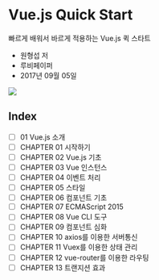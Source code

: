 # Vue.js Quick Start

빠르게 배워서 바르게 적용하는 Vue.js 퀵 스타트

* 원형섭 저 
* 루비페이퍼
* 2017년 09월 05일

<img src="http://image.yes24.com/goods/45091747/300x0"/>

## Index

- [ ] 01 Vue.js 소개
- [ ] CHAPTER 01 시작하기
- [ ] CHAPTER 02 Vue.js 기초
- [ ] CHAPTER 03 Vue 인스턴스
- [ ] CHAPTER 04 이벤트 처리
- [ ] CHAPTER 05 스타일
- [ ] CHAPTER 06 컴포넌트 기초
- [ ] CHAPTER 07 ECMAScript 2015
- [ ] CHAPTER 08 Vue CLI 도구
- [ ] CHAPTER 09 컴포넌트 심화
- [ ] CHAPTER 10 axios를 이용한 서버통신
- [ ] CHAPTER 11 Vuex를 이용한 상태 관리
- [ ] CHAPTER 12 vue-router를 이용한 라우팅
- [ ] CHAPTER 13 트랜지션 효과
